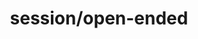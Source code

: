 ---
title: session/open-ended
layout: genome-project/gene
planted: 2023-11-05T05:36:20Z
tended: 2023-11-05T05:36:20Z
status: seedling
---